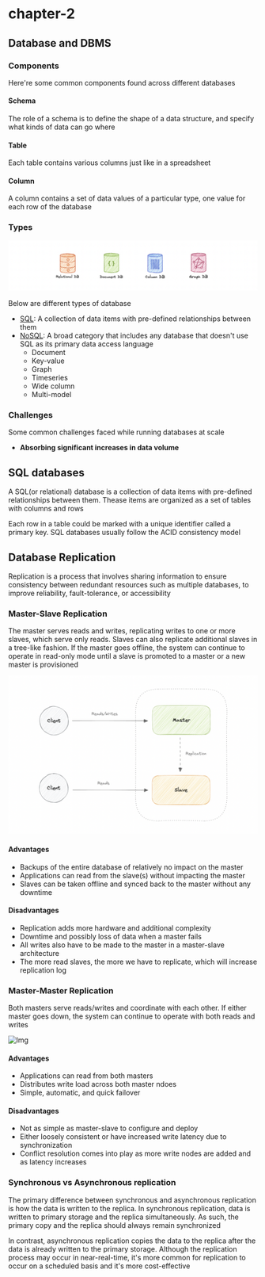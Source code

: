 # chapter-2

## Database and DBMS

### Components

Here're some common components found across different databases

#### Schema
The role of a schema is to define the shape of a data structure, and specify what kinds of data can go where

#### Table
Each table contains various columns just like in a spreadsheet

#### Column
A column contains a set of data values of a particular type, one value for each row of the database

### Types
![Img](./FILES/chapter-2.md/5582a41b.png)

Below are different types of database
+ [SQL](https://www.karanpratapsingh.com/courses/system-design/sql-databases): A collection of data items with pre-defined relationships between them
+ [NoSQL](https://www.karanpratapsingh.com/courses/system-design/nosql-databases): A broad category that includes any database that doesn't use SQL as its primary data access language
  + Document
  + Key-value
  + Graph
  + Timeseries
  + Wide column
  + Multi-model


### Challenges
Some common challenges faced while running databases at scale
+ **Absorbing significant increases in data volume**

## SQL databases

A SQL(or relational) database is a collection of data items with pre-defined relationships between them. Thease items are organized as a set of tables with columns and rows

Each row in a table could be marked with a unique identifier called a primary key. SQL databases usually follow the ACID consistency model


## Database Replication

Replication is a process that involves sharing information to ensure consistency between redundant resources such as multiple databases, to improve reliability, fault-tolerance, or accessibility

### Master-Slave Replication

The master serves reads and writes, replicating writes to one or more slaves, which serve only reads. Slaves can also replicate additional slaves in a tree-like fashion. If the master goes offline, the system can continue to operate in read-only mode until a slave is promoted to a master or a new master is provisioned

![Img](./FILES/chapter-2.md/4c7b0a6a.png)

#### Advantages
+ Backups of the entire database of relatively no impact on the master
+ Applications can read from the slave(s) without impacting the master
+ Slaves can be taken offline and synced back to the master without any downtime

#### Disadvantages
+ Replication adds more hardware and additional complexity
+ Downtime and possibly loss of data when a master fails
+ All writes also have to be made to the master in a master-slave architecture
+ The more read slaves, the more we have to replicate, which will increase replication log

### Master-Master Replication
Both masters serve reads/writes and coordinate with each other. If either master goes down, the system can continue to operate with both reads and writes

![Img](https://raw.githubusercontent.com/karanpratapsingh/portfolio/master/public/static/courses/system-design/chapter-II/database-replication/master-master-replication.png)

#### Advantages
+ Applications can read from both masters
+ Distributes write load across both master ndoes
+ Simple, automatic, and quick failover

#### Disadvantages
+ Not as simple as master-slave to configure and deploy
+ Either loosely consistent or have increased write latency due to synchronization
+ Conflict resolution comes into play as more write nodes are added and as latency increases

### Synchronous vs Asynchronous replication

The primary difference between synchronous and asynchronous replication is how the data is written to the replica. In synchronous replication, data is written to primary storage and the replica simultaneously. As such, the primary copy and the replica should always remain synchronized

In contrast, asynchronous replication copies the data to the replica after the data is already written to the primary storage. Although the replication process may occur in near-real-time, it's more common for replication to occur on a scheduled basis and it's more cost-effective